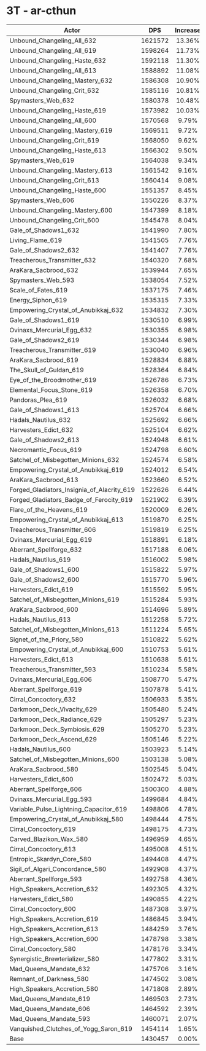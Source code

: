 # 3T - ar-cthun
| Actor | DPS | Increase |
|---|:---:|:---:|
|Unbound_Changeling_All_632|1621572|13.36%|
|Unbound_Changeling_All_619|1598264|11.73%|
|Unbound_Changeling_Haste_632|1592118|11.30%|
|Unbound_Changeling_All_613|1588892|11.08%|
|Unbound_Changeling_Mastery_632|1586308|10.90%|
|Unbound_Changeling_Crit_632|1585116|10.81%|
|Spymasters_Web_632|1580378|10.48%|
|Unbound_Changeling_Haste_619|1573982|10.03%|
|Unbound_Changeling_All_600|1570568|9.79%|
|Unbound_Changeling_Mastery_619|1569511|9.72%|
|Unbound_Changeling_Crit_619|1568050|9.62%|
|Unbound_Changeling_Haste_613|1566302|9.50%|
|Spymasters_Web_619|1564038|9.34%|
|Unbound_Changeling_Mastery_613|1561542|9.16%|
|Unbound_Changeling_Crit_613|1560414|9.08%|
|Unbound_Changeling_Haste_600|1551357|8.45%|
|Spymasters_Web_606|1550226|8.37%|
|Unbound_Changeling_Mastery_600|1547399|8.18%|
|Unbound_Changeling_Crit_600|1545478|8.04%|
|Gale_of_Shadows1_632|1541990|7.80%|
|Living_Flame_619|1541505|7.76%|
|Gale_of_Shadows2_632|1541407|7.76%|
|Treacherous_Transmitter_632|1540320|7.68%|
|AraKara_Sacbrood_632|1539944|7.65%|
|Spymasters_Web_593|1538054|7.52%|
|Scale_of_Fates_619|1537175|7.46%|
|Energy_Siphon_619|1535315|7.33%|
|Empowering_Crystal_of_Anubikkaj_632|1534832|7.30%|
|Gale_of_Shadows1_619|1530510|6.99%|
|Ovinaxs_Mercurial_Egg_632|1530355|6.98%|
|Gale_of_Shadows2_619|1530344|6.98%|
|Treacherous_Transmitter_619|1530040|6.96%|
|AraKara_Sacbrood_619|1528834|6.88%|
|The_Skull_of_Guldan_619|1528364|6.84%|
|Eye_of_the_Broodmother_619|1526786|6.73%|
|Elemental_Focus_Stone_619|1526358|6.70%|
|Pandoras_Plea_619|1526032|6.68%|
|Gale_of_Shadows1_613|1525704|6.66%|
|Hadals_Nautilus_632|1525692|6.66%|
|Harvesters_Edict_632|1525104|6.62%|
|Gale_of_Shadows2_613|1524948|6.61%|
|Necromantic_Focus_619|1524798|6.60%|
|Satchel_of_Misbegotten_Minions_632|1524574|6.58%|
|Empowering_Crystal_of_Anubikkaj_619|1524012|6.54%|
|AraKara_Sacbrood_613|1523660|6.52%|
|Forged_Gladiators_Insignia_of_Alacrity_619|1522626|6.44%|
|Forged_Gladiators_Badge_of_Ferocity_619|1521902|6.39%|
|Flare_of_the_Heavens_619|1520009|6.26%|
|Empowering_Crystal_of_Anubikkaj_613|1519870|6.25%|
|Treacherous_Transmitter_606|1519819|6.25%|
|Ovinaxs_Mercurial_Egg_619|1518891|6.18%|
|Aberrant_Spellforge_632|1517188|6.06%|
|Hadals_Nautilus_619|1516002|5.98%|
|Gale_of_Shadows1_600|1515822|5.97%|
|Gale_of_Shadows2_600|1515770|5.96%|
|Harvesters_Edict_619|1515592|5.95%|
|Satchel_of_Misbegotten_Minions_619|1515284|5.93%|
|AraKara_Sacbrood_600|1514696|5.89%|
|Hadals_Nautilus_613|1512258|5.72%|
|Satchel_of_Misbegotten_Minions_613|1511224|5.65%|
|Signet_of_the_Priory_580|1510822|5.62%|
|Empowering_Crystal_of_Anubikkaj_600|1510753|5.61%|
|Harvesters_Edict_613|1510638|5.61%|
|Treacherous_Transmitter_593|1510234|5.58%|
|Ovinaxs_Mercurial_Egg_606|1508770|5.47%|
|Aberrant_Spellforge_619|1507878|5.41%|
|Cirral_Concoctory_632|1506933|5.35%|
|Darkmoon_Deck_Vivacity_629|1505480|5.24%|
|Darkmoon_Deck_Radiance_629|1505297|5.23%|
|Darkmoon_Deck_Symbiosis_629|1505270|5.23%|
|Darkmoon_Deck_Ascend_629|1505146|5.22%|
|Hadals_Nautilus_600|1503923|5.14%|
|Satchel_of_Misbegotten_Minions_600|1503138|5.08%|
|AraKara_Sacbrood_580|1502545|5.04%|
|Harvesters_Edict_600|1502472|5.03%|
|Aberrant_Spellforge_606|1500300|4.88%|
|Ovinaxs_Mercurial_Egg_593|1499684|4.84%|
|Variable_Pulse_Lightning_Capacitor_619|1498806|4.78%|
|Empowering_Crystal_of_Anubikkaj_580|1498444|4.75%|
|Cirral_Concoctory_619|1498175|4.73%|
|Carved_Blazikon_Wax_580|1496959|4.65%|
|Cirral_Concoctory_613|1495008|4.51%|
|Entropic_Skardyn_Core_580|1494408|4.47%|
|Sigil_of_Algari_Concordance_580|1492908|4.37%|
|Aberrant_Spellforge_593|1492758|4.36%|
|High_Speakers_Accretion_632|1492305|4.32%|
|Harvesters_Edict_580|1490855|4.22%|
|Cirral_Concoctory_600|1487308|3.97%|
|High_Speakers_Accretion_619|1486845|3.94%|
|High_Speakers_Accretion_613|1484259|3.76%|
|High_Speakers_Accretion_600|1478798|3.38%|
|Cirral_Concoctory_580|1478176|3.34%|
|Synergistic_Brewterializer_580|1477802|3.31%|
|Mad_Queens_Mandate_632|1475706|3.16%|
|Remnant_of_Darkness_580|1474502|3.08%|
|High_Speakers_Accretion_580|1471808|2.89%|
|Mad_Queens_Mandate_619|1469503|2.73%|
|Mad_Queens_Mandate_606|1464592|2.39%|
|Mad_Queens_Mandate_593|1460071|2.07%|
|Vanquished_Clutches_of_Yogg_Saron_619|1454114|1.65%|
|Base|1430457|0.00%|
